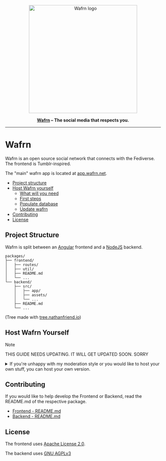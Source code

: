 <!-- markdownlint-disable first-line-h1 -->
<div align="center">

<a href="https://github.com/gabboman/wafrn">
  <img src="https://app.wafrn.net/assets/logo.png" alt="Wafrn logo" width="350"/>
</a>

**[Wafrn](https://github.com/gabboman/wafrn) &ndash; The social media that respects you.**

---

</div>

# Wafrn

Wafrn is an open source social network that connects with the Fediverse. The frontend is Tumblr-inspired.

The "main" wafrn app is located at [app.wafrn.net](https://app.wafrn.net).

- [Project structure](#project-structure)
- [Host Wafrn yourself](#host-wafrn-yourself)
  - [What will you need](#what-will-you-need)
  - [First steps](#first-steps)
  - [Populate database](#populate-database)
  - [Update wafrn](#update-wafrn)
- [Contributing](#contributing)
- [License](#license)

## Project Structure

Wafrn is split between an [Angular](https://angular.dev) frontend and a [NodeJS](https://nodejs.org/en) backend.

```text
packages/
├── frontend/
│   ├── routes/
│   ├── util/
│   ├── README.md
│   └── ...
└── backend/
    ├── src/
    │   ├── app/
    │   ├── assets/
    │   └── ...
    ├── README.md
    └── ...
```

(Tree made with [tree.nathanfriend.io](https://tree.nathanfriend.io/))

## Host Wafrn Yourself

> [!NOTE]
> THIS GUIDE NEEDS UPDATING. IT WILL GET UPDATED SOON. SORRY

<details>

<summary>If you're unhappy with my moderation style or you would like to host your own stuff, you can host your own version.</summary>

### What will you need

Before trying to host your own wafrn, we advise you to please, very please, [join our discord channel](https://discord.gg/EXpCBpvM) to get support

Next decide if you wish to install and run wafrn natively or using docker

### Native setup

First, you will need a Debian 12 VPS. The cheap Contabo one can do the trick with no problem. Maybe even the OVH one that costs 3 euros too. But I advise as a minimum the Contabo one.
You also need a domain.
You will also need a way of sending emails to the people registering. An SMTP server or a free Brevo account with SMTP enabled can do the trick.

#### First steps

First, point the domain to your Debian VPS. Once that is done, we download the installer and execute it, as root.
The installer will install all required packages, create the user and clone the repo and configure Apache.

**DO NOT PRESS ENTER BLINDLY DURING THE INSTALL PROCESS**, as it will ask some stuff and my bash-fu is not that good

Remember, run this as root!

```bash
wget https://raw.githubusercontent.com/gabboman/wafrn/main/install/installer.sh
bash installer.sh
```

This script will download all requirements and will create a user in your system.

Follow the instructions of the script. It will leave the system ready with wafrn installed, the frontend deployed and the server ready to start. You're almost there!

#### Populate database

Ok, we have the stuff ready. Log in as the user we just created (it has asked it during the previous script)

Now we will edit the backend environment file

```bash
cd wafrn
nano packages/backend/environment.ts
```

There is also an option called `adminPassword`. You can edit it too and set the admin password. In this state, it should be a random password.

Once we have edited the environment file, we can do the first start of the backend!

```bash
# We execute this command in the root of the project, in the wafrn folder.
pm2 start --name wafrn start.sh
```

After this, we need to set the `forcesync` to false in the previous file, and to delete the password from the environment.ts file

This step is VERY IMPORTANT. Without it, it will DESTROY YOUR DATABASE every time wafrn starts!

```bash
nano packages/backend/environment.ts
# forceSync: true -> forceSync: false
```

Now that we have the database ready and the environment ready, we register the workers with pm2

```bash
pm2 start --name workers -i max script_workers.sh
pm2 save
pm2 startup
```

This last command asks you to run something as root. Do it, so when the server restarts wafrn will also start.

You're ready!

**Remember, remove the admin password from the environment.ts in the backend package!**

#### Update wafrn

To update wafrn, you just do the command `npm run full:upgrade` in the wafrn folder.

This will do a pull the latest changes and keep the waffle up to date

### Docker

To get wafrn running under docker we have provided a shiny `docker-compose.yml` file. The steps below have been tested on an Ubuntu machine with Docker installed via the official install scripts.

#### Checkout project

You'll need to get the project files ready in a directory of your choice. The following script will both download the repository and set up the basic secrets in your environment file:

```bash
wget https://raw.githubusercontent.com/gabboman/wafrn/main/install/installer_docker.sh
bash installer_docker.sh
```

#### Configure environment

Next you'll need to fill in all of the details of your domain. For example if you're trying to run your website under `wafrn.example.com` (and your DNS is already pointing to the computer running docker) you'll need to update the following details:

```sh
DOMAIN_NAME=wafrn.example.com
CACHE_DOMAN=wafrn.example.com
MEDIA_DOMAIN=wafrn.example.com

ACME_EMAIL=admin@example.com
ADMIN_CONTACT_EMAIL=admin@example.com
```

You'll also need to fill in the `SMTP` settings for emails to work.

#### Run

Next to run the setup just call

```
docker compose build && docker compose up
```

Once the scripts run and everything is okay you should be able to access your website at `https://wafrn.example.com`

</details>

## Contributing

If you would like to help develop the Frontend or Backend, read the README.md of the respective package.

- [Frontend - README.md](./packages/frontend/README.md)
- [Backend - README.md](./packages/backend/README.md)

## License

The frontend uses [Apache License 2.0](https://choosealicense.com/licenses/apache-2.0/).

The backend uses [GNU AGPLv3](https://choosealicense.com/licenses/agpl-3.0/)
